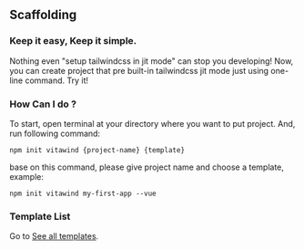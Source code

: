 <script setup>
import CreateVitawind from '../.vitepress/components/CreateVitawind.vue'
</script>

<CreateVitawind />


## Scaffolding

### Keep it easy, Keep it simple.
Nothing even "setup tailwindcss in jit mode" can stop you developing! Now, you can create project that pre built-in tailwindcss jit mode just using one-line command. Try it!

### How Can I do ?

To start, open terminal at your directory where you want to put project. And, run following command:

```shell
npm init vitawind {project-name} {template}
```
base on this command, please give project name and choose a template, example:

```shell
npm init vitawind my-first-app --vue
```

### Template List
Go to [See all templates](./templates).